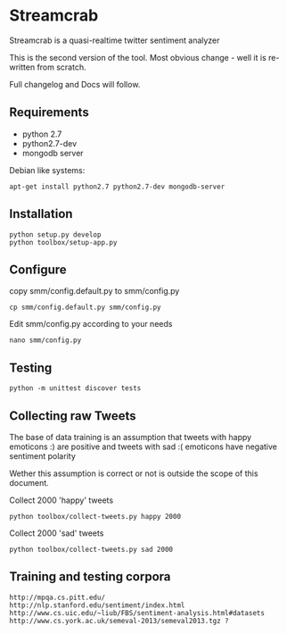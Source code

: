 Streamcrab
==========

Streamcrab is a quasi-realtime twitter sentiment analyzer

This is the second version of the tool.
Most obvious change - well it is re-written from scratch.

Full changelog and Docs will follow.


Requirements
------------

- python 2.7
- python2.7-dev
- mongodb server


Debian like systems:

    apt-get install python2.7 python2.7-dev mongodb-server


Installation
------------

    python setup.py develop
    python toolbox/setup-app.py


Configure
---------

copy smm/config.default.py to smm/config.py

    cp smm/config.default.py smm/config.py

Edit smm/config.py according to your needs

    nano smm/config.py



Testing
-------

    python -m unittest discover tests


Collecting raw Tweets
---------------------
The base of data training is an assumption that tweets with happy emoticons :) are positive and tweets
with sad :( emoticons have negative sentiment polarity

Wether this assumption is correct or not is outside the scope of this document.

Collect 2000 'happy' tweets

    python toolbox/collect-tweets.py happy 2000

Collect 2000 'sad' tweets

    python toolbox/collect-tweets.py sad 2000


Training and testing corpora
----------------------------


    http://mpqa.cs.pitt.edu/
    http://nlp.stanford.edu/sentiment/index.html
    http://www.cs.uic.edu/~liub/FBS/sentiment-analysis.html#datasets
    http://www.cs.york.ac.uk/semeval-2013/semeval2013.tgz ?

